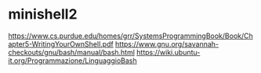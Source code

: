 # minishell2
https://www.cs.purdue.edu/homes/grr/SystemsProgrammingBook/Book/Chapter5-WritingYourOwnShell.pdf
https://www.gnu.org/savannah-checkouts/gnu/bash/manual/bash.html
https://wiki.ubuntu-it.org/Programmazione/LinguaggioBash
